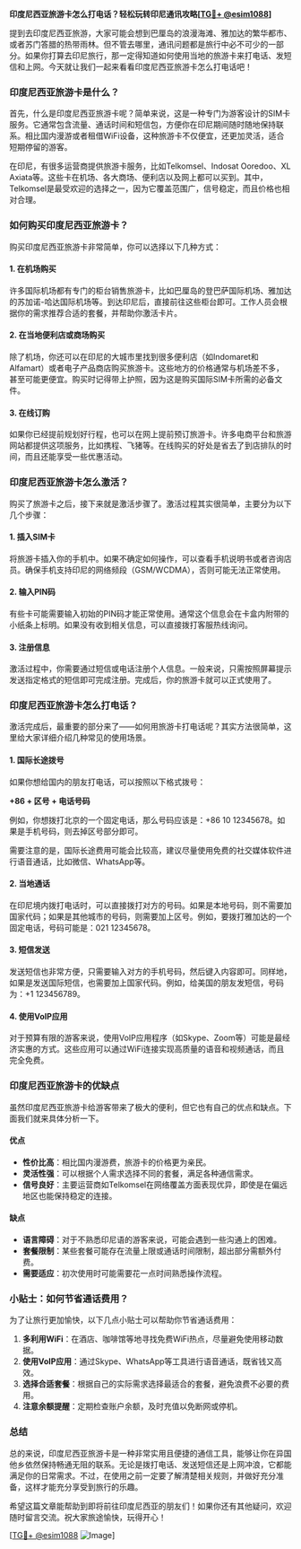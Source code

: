 **印度尼西亚旅游卡怎么打电话？轻松玩转印尼通讯攻略[[TG💪+ @esim1088](https://t.me/s/esim1088)]**

提到去印度尼西亚旅游，大家可能会想到巴厘岛的浪漫海滩、雅加达的繁华都市、或者苏门答腊的热带雨林。但不管去哪里，通讯问题都是旅行中必不可少的一部分。如果你打算去印尼旅行，那一定得知道如何使用当地的旅游卡来打电话、发短信和上网。今天就让我们一起来看看印度尼西亚旅游卡怎么打电话吧！

### 印度尼西亚旅游卡是什么？

首先，什么是印度尼西亚旅游卡呢？简单来说，这是一种专门为游客设计的SIM卡服务。它通常包含流量、通话时间和短信包，方便你在印尼期间随时随地保持联系。相比国内漫游或者租借WiFi设备，这种旅游卡不仅便宜，还更加灵活，适合短期停留的游客。

在印尼，有很多运营商提供旅游卡服务，比如Telkomsel、Indosat Ooredoo、XL Axiata等。这些卡在机场、各大商场、便利店以及网上都可以买到。其中，Telkomsel是最受欢迎的选择之一，因为它覆盖范围广，信号稳定，而且价格也相对合理。

### 如何购买印度尼西亚旅游卡？

购买印度尼西亚旅游卡非常简单，你可以选择以下几种方式：

#### 1. 在机场购买

许多国际机场都有专门的柜台销售旅游卡，比如巴厘岛的登巴萨国际机场、雅加达的苏加诺-哈达国际机场等。到达印尼后，直接前往这些柜台即可。工作人员会根据你的需求推荐合适的套餐，并帮助你激活卡片。

#### 2. 在当地便利店或商场购买

除了机场，你还可以在印尼的大城市里找到很多便利店（如Indomaret和Alfamart）或者电子产品商店购买旅游卡。这些地方的价格通常与机场差不多，甚至可能更便宜。购买时记得带上护照，因为这是购买国际SIM卡所需的必备文件。

#### 3. 在线订购

如果你已经提前规划好行程，也可以在网上提前预订旅游卡。许多电商平台和旅游网站都提供这项服务，比如携程、飞猪等。在线购买的好处是省去了到店排队的时间，而且还能享受一些优惠活动。

### 印度尼西亚旅游卡怎么激活？

购买了旅游卡之后，接下来就是激活步骤了。激活过程其实很简单，主要分为以下几个步骤：

#### 1. 插入SIM卡

将旅游卡插入你的手机中。如果不确定如何操作，可以查看手机说明书或者咨询店员。确保手机支持印尼的网络频段（GSM/WCDMA），否则可能无法正常使用。

#### 2. 输入PIN码

有些卡可能需要输入初始的PIN码才能正常使用。通常这个信息会在卡盒内附带的小纸条上标明。如果没有收到相关信息，可以直接拨打客服热线询问。

#### 3. 注册信息

激活过程中，你需要通过短信或电话注册个人信息。一般来说，只需按照屏幕提示发送指定格式的短信即可完成注册。完成后，你的旅游卡就可以正式使用了。

### 印度尼西亚旅游卡怎么打电话？

激活完成后，最重要的部分来了——如何用旅游卡打电话呢？其实方法很简单，这里给大家详细介绍几种常见的使用场景。

#### 1. 国际长途拨号

如果你想给国内的朋友打电话，可以按照以下格式拨号：

**+86 + 区号 + 电话号码**

例如，你想拨打北京的一个固定电话，那么号码应该是：+86 10 12345678。如果是手机号码，则去掉区号部分即可。

需要注意的是，国际长途费用可能会比较高，建议尽量使用免费的社交媒体软件进行语音通话，比如微信、WhatsApp等。

#### 2. 当地通话

在印尼境内拨打电话时，可以直接拨打对方的号码。如果是本地号码，则不需要加国家代码；如果是其他城市的号码，则需要加上区号。例如，要拨打雅加达的一个固定电话，号码可能是：021 12345678。

#### 3. 短信发送

发送短信也非常方便，只需要输入对方的手机号码，然后键入内容即可。同样地，如果是发送国际短信，也需要加上国家代码。例如，给美国的朋友发短信，号码为：+1 123456789。

#### 4. 使用VoIP应用

对于预算有限的游客来说，使用VoIP应用程序（如Skype、Zoom等）可能是最经济实惠的方式。这些应用可以通过WiFi连接实现高质量的语音和视频通话，而且完全免费。

### 印度尼西亚旅游卡的优缺点

虽然印度尼西亚旅游卡给游客带来了极大的便利，但它也有自己的优点和缺点。下面我们就来具体分析一下。

#### 优点

- **性价比高**：相比国内漫游费，旅游卡的价格更为亲民。
- **灵活性强**：可以根据个人需求选择不同的套餐，满足各种通信需求。
- **信号良好**：主要运营商如Telkomsel在网络覆盖方面表现优异，即使是在偏远地区也能保持稳定的连接。

#### 缺点

- **语言障碍**：对于不熟悉印尼语的游客来说，可能会遇到一些沟通上的困难。
- **套餐限制**：某些套餐可能存在流量上限或通话时间限制，超出部分需额外付费。
- **需要适应**：初次使用时可能需要花一点时间熟悉操作流程。

### 小贴士：如何节省通话费用？

为了让旅行更加愉快，以下几点小贴士可以帮助你节省通话费用：

1. **多利用WiFi**：在酒店、咖啡馆等地寻找免费WiFi热点，尽量避免使用移动数据。
2. **使用VoIP应用**：通过Skype、WhatsApp等工具进行语音通话，既省钱又高效。
3. **选择合适套餐**：根据自己的实际需求选择最适合的套餐，避免浪费不必要的费用。
4. **注意余额提醒**：定期检查账户余额，及时充值以免断网或停机。

### 总结

总的来说，印度尼西亚旅游卡是一种非常实用且便捷的通信工具，能够让你在异国他乡依然保持畅通无阻的联系。无论是拨打电话、发送短信还是上网冲浪，它都能满足你的日常需求。不过，在使用之前一定要了解清楚相关规则，并做好充分准备，这样才能充分享受到旅行的乐趣。

希望这篇文章能帮助到即将前往印度尼西亚的朋友们！如果你还有其他疑问，欢迎随时留言交流。祝大家旅途愉快，玩得开心！

[[TG💪+ @esim1088](https://t.me/s/esim1088) ![Image](https://i.postimg.cc/4NQfJmqS/Snipaste-2025-05-13-00-14-12.png)]